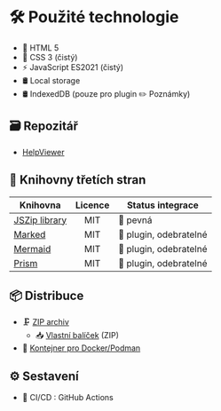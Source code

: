 # 🛠️ Použité technologie

- 📄 HTML 5
- 🎨 CSS 3 (čistý)
- ⚡ JavaScript ES2021 (čistý)
- 🛢️ Local storage
- 🛢️ IndexedDB (pouze pro plugin ✏️ Poznámky)

## 🗃️ Repozitář

- [HelpViewer][HVRepo]

## 🧩 Knihovny třetích stran

| Knihovna | Licence | Status integrace |
| --- | :---: | --- |
| [JSZip library][JSZIP] | MIT | 🔗 pevná |
| [Marked][Marked] | MIT | 🧩 plugin, odebratelné |
| [Mermaid][Mermaid] | MIT | 🧩 plugin, odebratelné |
| [Prism][Prism] | MIT | 🧩 plugin, odebratelné |

## 📦 Distribuce

- 🗜️ [ZIP archiv][DZIP]
  - 📥 [Vlastní balíček][HelpViewer] (ZIP)
- 🐳 [Kontejner pro Docker/Podman][DCONT]

## ⚙️ Sestavení

- 🤖 CI/CD : GitHub Actions

[JSZIP]: http://jszip.org/ "JSZip - práce se ZIP soubory"
[Marked]: https://marked.js.org/ "Marked - vypisování a formátování md souborů do HTML formátu"
[Mermaid]: https://mermaid.js.org/ "Mermaid - vykresluje grafy a schémata podle speciálních textových definic"
[Prism]: https://prismjs.com/ "Prism - zvýraznění syntaxe výpisů kódu"
[HVRepo]: https://github.com/HelpViewer/HelpViewer "HelpViewer"
[DZIP]: https://github.com/HelpViewer/HelpViewer/releases "ZIP"
[DCONT]: https://github.com/HelpViewer/HelpViewer/pkgs/container/helpviewer "Kontejner"
[HelpViewer]: https://helpviewer.github.io/ "HelpViewer"
